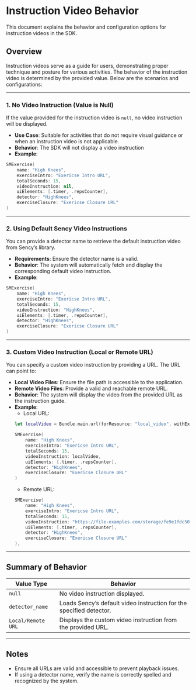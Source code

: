 # Instruction Video Behavior

This document explains the behavior and configuration options for instruction videos in the SDK.

## Overview
Instruction videos serve as a guide for users, demonstrating proper technique and posture for various activities. The behavior of the instruction video is determined by the provided value. Below are the scenarios and configurations:

---

### 1. **No Video Instruction (Value is Null)**  
If the value provided for the instruction video is `null`, no video instruction will be displayed.  
- **Use Case**: Suitable for activities that do not require visual guidance or when an instruction video is not applicable.  
- **Behavior**: The SDK will not display a video instruction
- **Example**: 

```swift
SMExercise(
    name: "High Knees",
    exerciseIntro: "Exericse Intro URL",
    totalSeconds: 15,
    videoInstruction: nil,
    uiElements: [.timer, .repsCounter],
    detector: "HighKnees",
    exerciseClosure: "Exericse Closure URL"
)
```

---

### 2. **Using Default Sency Video Instructions**  
You can provide a detector name to retrieve the default instruction video from Sency’s library.  
- **Requirements**: Ensure the detector name is a valid.  
- **Behavior**: The system will automatically fetch and display the corresponding default video instruction.  
- **Example**:

```swift
SMExercise(
    name: "High Knees",
    exerciseIntro: "Exericse Intro URL",
    totalSeconds: 15,
    videoInstruction: "HighKnees",
    uiElements: [.timer, .repsCounter],
    detector: "HighKnees",
    exerciseClosure: "Exericse Closure URL"
)
```

---

### 3. **Custom Video Instruction (Local or Remote URL)**  
You can specify a custom video instruction by providing a URL. The URL can point to:  
- **Local Video Files**: Ensure the file path is accessible to the application.  
- **Remote Video Files**: Provide a valid and reachable remote URL.  
- **Behavior**: The system will display the video from the provided URL as the instruction guide.  
- **Example**:  
  - Local URL: 
  ```swift
  let localVideo = Bundle.main.url(forResource: "local_video", withExtension: "mp4")?.path

  SMExercise(
      name: "High Knees",
      exerciseIntro: "Exericse Intro URL",
      totalSeconds: 15,
      videoInstruction: localVideo,
      uiElements: [.timer, .repsCounter],
      detector: "HighKnees",
      exerciseClosure: "Exericse Closure URL"
  )
  ``` 
  - Remote URL:
  ```swift
  SMExercise(
      name: "High Knees",
      exerciseIntro: "Exericse Intro URL",
      totalSeconds: 15,
      videoInstruction: "https://file-examples.com/storage/fe9e1fdc506794bc3a14b35/2017/04/file_example_MP4_480_1_5MG.mp4",
      uiElements: [.timer, .repsCounter],
      detector: "HighKnees",
      exerciseClosure: "Exericse Closure URL"
  ),
  ```
---

## Summary of Behavior

| Value Type          | Behavior                                                              |
|----------------------|----------------------------------------------------------------------|
| `null`              | No video instruction displayed.                                      |
| `detector_name`     | Loads Sency’s default video instruction for the specified detector.   |
| `Local/Remote URL`  | Displays the custom video instruction from the provided URL.         |

---

## Notes  
- Ensure all URLs are valid and accessible to prevent playback issues.  
- If using a detector name, verify the name is correctly spelled and recognized by the system.  
